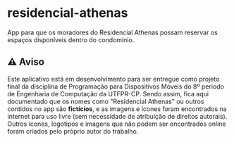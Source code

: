 # residencial-athenas
App para que os moradores do Residencial Athenas possam reservar os espaços disponíveis dentro do condomínio. 

## ⚠ Aviso
Este aplicativo está em desenvolvimento para ser entregue como projeto final da disciplina de Programação para Dispositivos Móveis do 8º periodo de Engenharia de Computação da UTFPR-CP. Sendo assim, fica aqui documentado que os nomes como "Residencial Athenas" ou outros contidos no app são <strong>fictícios</strong>, e as imagens e ícones foram encontrados na internet para uso livre (sem necessidade de atribuição de direitos autorais). Outros ícones, logotipos e imagens que não podem ser encontrados online foram criados pelo próprio autor do trabalho. 

